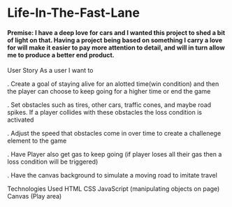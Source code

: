 # Life-In-The-Fast-Lane

#### Premise: I have a deep love for cars and I wanted this project to shed a bit of light on that. Having a project being based on something I carry a love for will make it easier to pay more attention to detail, and will in turn allow me to produce a better end product.

User Story
As a user I want to

. Create a goal of staying alive for an alotted time(win condition) and then the player can choose to keep going for a higher time or end the game

. Set obstacles such as tires, other cars, traffic cones, and maybe road spikes. If a player collides with these obstacles the loss condition is activated

. Adjust the speed that obstacles come in over time to create a challenege element to the game

. Have Player also get gas to keep going (if player loses all their gas then a loss condition will be triggered)

. Have the canvas background to simulate a moving road to imitate travel

Technologies Used
HTML
CSS
JavaScript (manipulating objects on page)
Canvas (Play area)

